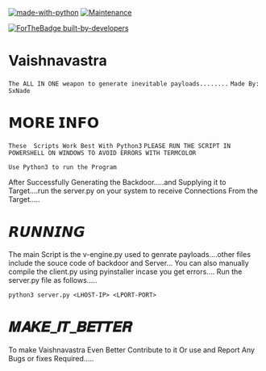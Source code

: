 [![made-with-python](https://img.shields.io/badge/Made%20with-Python-1f425f.svg)](https://www.python.org/)
[![Maintenance](https://img.shields.io/badge/Maintained%3F-yes-green.svg)](https://GitHub.com/Naereen/StrapDown.js/graphs/commit-activity)


[![ForTheBadge built-by-developers](http://ForTheBadge.com/images/badges/built-by-developers.svg)](https://github.com/SxNade)

# Vaishnavastra

`The ALL IN ONE weapon to generate inevitable payloads........`
`Made By: SxNade`

# 𝗠𝗢𝗥𝗘 𝗜𝗡𝗙𝗢

`These  Scripts Work Best With Python3`
`PLEASE RUN THE SCRIPT IN POWERSHELL ON WINDOWS TO AVOID ERRORS WITH TERMCOLOR`

`Use Python3 to run the Program`

After Successfully Generating the Backdoor.....and Supplying it to Target....run the server.py on your system to receive Connections From the Target.....


# 𝙍𝙐𝙉𝙉𝙄𝙉𝙂
The main Script is the v-engine.py used to genrate payloads....other files include the souce code of backdoor and Server...
You can also manually compile the client.py using pyinstaller incase you get errors....
Run the server.py file as follows.....

`python3 server.py <LHOST-IP> <LPORT-PORT>`

# 𝑴𝑨𝑲𝑬_𝑰𝑻_𝑩𝑬𝑻𝑻𝑬𝑹
To make Vaishnavastra Even Better Contribute to it Or use and Report Any Bugs or fixes Required.....
